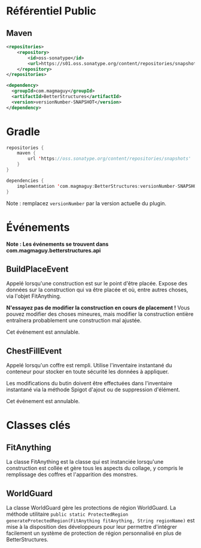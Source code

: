 # Référentiel Public

## Maven
```xml
<repositories>
    <repository>
        <id>oss-sonatype</id>
        <url>https://s01.oss.sonatype.org/content/repositories/snapshots/</url>
    </repository>
</repositories>

<dependency>
  <groupId>com.magmaguy</groupId>
  <artifactId>BetterStructures</artifactId>
  <version>versionNumber-SNAPSHOT</version>
</dependency>
```

# Gradle
```kt
repositories {
    maven {
        url 'https://oss.sonatype.org/content/repositories/snapshots'
    }
}

dependencies {
    implementation 'com.magmaguy:BetterStructures:versionNumber-SNAPSHOT'
}
```

Note : remplacez `versionNumber` par la version actuelle du plugin.

# Événements

**Note : Les événements se trouvent dans com.magmaguy.betterstructures.api**

## BuildPlaceEvent

Appelé lorsqu'une construction est sur le point d'être placée. Expose des données sur la construction qui va être placée et où, entre autres choses, via l'objet FitAnything.

**N'essayez pas de modifier la construction en cours de placement !** Vous pouvez modifier des choses mineures, mais modifier la construction entière entraînera probablement une construction mal ajustée.

Cet événement est annulable.

## ChestFillEvent

Appelé lorsqu'un coffre est rempli. Utilise l'inventaire instantané du conteneur pour stocker en toute sécurité les données à appliquer.

Les modifications du butin doivent être effectuées dans l'inventaire instantané via la méthode Spigot d'ajout ou de suppression d'élément.

Cet événement est annulable.

# Classes clés

## FitAnything

La classe FitAnything est la classe qui est instanciée lorsqu'une construction est collée et gère tous les aspects du collage, y compris le remplissage des coffres et l'apparition des monstres.

## WorldGuard

La classe WorldGuard gère les protections de région WorldGuard. La méthode utilitaire `public static ProtectedRegion generateProtectedRegion(FitAnything fitAnything, String regionName)` est mise à la disposition des développeurs pour leur permettre d'intégrer facilement un système de protection de région personnalisé en plus de BetterStructures.
